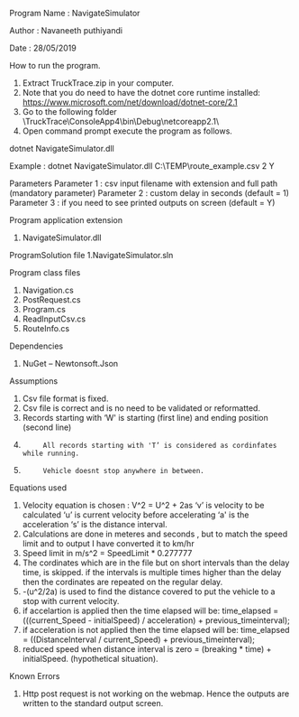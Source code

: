 Program Name : NavigateSimulator

Author : Navaneeth puthiyandi

Date : 28/05/2019

How to run the program.
1.	Extract TruckTrace.zip in your computer.
2.	Note that you do need to have the dotnet core runtime installed: https://www.microsoft.com/net/download/dotnet-core/2.1
3.	Go to the following folder
            \TruckTrace\ConsoleApp4\bin\Debug\netcoreapp2.1\
4.	Open command prompt execute the program as follows.

dotnet NavigateSimulator.dll <Filename with extension and full path> <custom delay> <debugmode Y or N>    

Example : dotnet NavigateSimulator.dll C:\TEMP\route_example.csv 2 Y

Parameters
Parameter 1 : csv input filename with extension and full path (mandatory parameter)
Parameter 2 : custom delay in seconds (default = 1)
Parameter 3 : if you need to see printed outputs on screen (default = Y)


Program application extension
1. NavigateSimulator.dll

ProgramSolution file
1.NavigateSimulator.sln

Program class files
1.	Navigation.cs
2.	PostRequest.cs
3.	Program.cs
4.	ReadInputCsv.cs
5.	RouteInfo.cs

Dependencies
1.	NuGet – Newtonsoft.Json

Assumptions
1.	Csv file format is fixed.
2.	Csv file is correct and is no need to be validated or reformatted.
3.	Records starting with ‘W' is starting (first line) and ending position (second line)
4.          All records starting with 'T’ is considered as cordinfates while running.
5.          Vehicle doesnt stop anywhere in between.

Equations used

1. Velocity equation is chosen : V^2 = U^2 + 2as
            ‘v’ is velocity to be calculated
            ‘u’ is current velocity before accelerating
            ‘a' is the acceleration
            ‘s’ is the distance interval.
2. Calculations are done in meteres and seconds , but to match the speed limit and to output I have converted it to km/hr
3. Speed limit in m/s^2 = SpeedLimit * 0.277777 
4. The cordinates which are in the file but on short intervals than the delay time, is skipped. if the intervals is multiple times              higher than the delay then the cordinates are repeated on the regular delay.
5. -(u^2/2a) is used to find the distance covered to put the vehicle to a stop with current velocity.
6. if accelartion is applied then the time elapsed will be:
                time_elapsed = (((current_Speed - initialSpeed) / acceleration) + previous_timeinterval);
7. if acceleration is not applied then the time elapsed will be:
                time_elapsed = ((DistanceInterval / current_Speed) + previous_timeinterval);
8. reduced speed when distance interval is zero = (breaking * time) + initialSpeed. (hypothetical situation).

Known Errors
1.	Http post request is not working on the webmap. Hence the outputs are written to the standard output screen.
